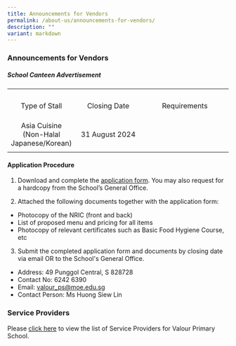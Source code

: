 ```yaml
---
title: Announcements for Vendors
permalink: /about-us/announcements-for-vendors/
description: ""
variant: markdown
---
```

### Announcements for Vendors
##### School Canteen Advertisement
<table>
	<tbody>
	<tr>
		<td></td>
		<td></td>
		<td></td>
	</tr>
	<tr height="65px">
		<td width="30%" style="text-align: center">Type of Stall</td>
		<td width="30%" style="text-align: center">Closing Date</td>
		<td width="40%" style="text-align: center">Requirements</td>
	</tr>
	<tr height="65px">
		<td width="30%" style="text-align: center">Asia Cuisine<br>(Non-Halal Japanese/Korean)</td>
		<td width="30%" style="text-align: center">31 August 2024</td>
		<td width="40%" style="text-align: center"></td>
	</tr>
	<tr>
		<td></td>
		<td></td>
		<td></td>
	</tr>
</tbody>
</table>

#### Application Procedure
1. Download and complete the [application form](/files/Announcements%20for%20Vendors/Canteen/application%20for%20canteen%20stall%20in%20existing%20school.pdf). You may also request for a hardcopy from the School’s General Office.

2. Attached the following documents together with the application form:
* Photocopy of the NRIC (front and back)
* List of proposed menu and pricing for all items
* Photocopy of relevant certificates such as Basic Food Hygiene Course, etc

3. Submit the completed application form and documents by closing date via email OR to the School's General Office.

* Address: 49 Punggol Central, S 828728
* Contact No: 6242 6390
* Email: valour_ps@moe.edu.sg
* Contact Person: Ms Huong Siew Lin



### Service Providers

Please [click here](/about-us/general-information/service-providers/) to view the list of Service Providers for Valour Primary School.